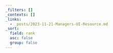 ```yaml
---
_filters: []
_contexts: []
_links:
  - _posts/2023-11-21-Managers-UI-Resource.md
_sort:
  field: rank
  asc: false
  group: false
---
```

